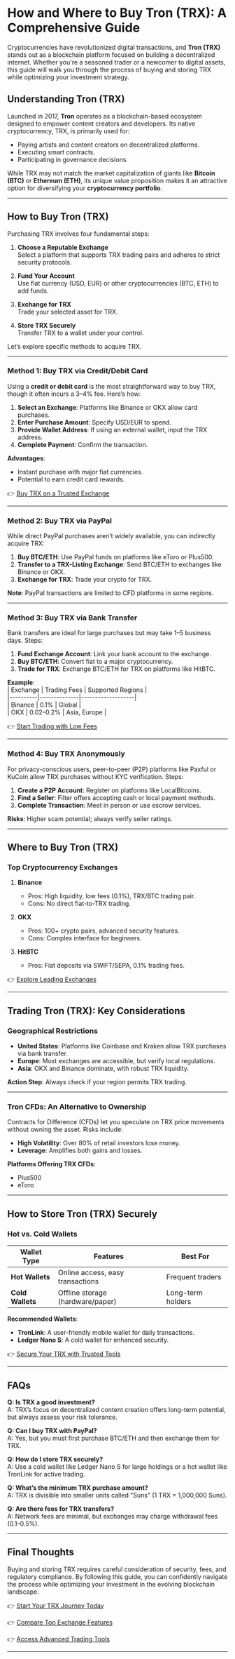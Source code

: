 # How and Where to Buy Tron (TRX): A Comprehensive Guide  

Cryptocurrencies have revolutionized digital transactions, and **Tron (TRX)** stands out as a blockchain platform focused on building a decentralized internet. Whether you're a seasoned trader or a newcomer to digital assets, this guide will walk you through the process of buying and storing TRX while optimizing your investment strategy.  

## Understanding Tron (TRX)  

Launched in 2017, **Tron** operates as a blockchain-based ecosystem designed to empower content creators and developers. Its native cryptocurrency, TRX, is primarily used for:  
- Paying artists and content creators on decentralized platforms.  
- Executing smart contracts.  
- Participating in governance decisions.  

While TRX may not match the market capitalization of giants like **Bitcoin (BTC)** or **Ethereum (ETH)**, its unique value proposition makes it an attractive option for diversifying your **cryptocurrency portfolio**.  

---

## How to Buy Tron (TRX)  

Purchasing TRX involves four fundamental steps:  

1. **Choose a Reputable Exchange**  
   Select a platform that supports TRX trading pairs and adheres to strict security protocols.  

2. **Fund Your Account**  
   Use fiat currency (USD, EUR) or other cryptocurrencies (BTC, ETH) to add funds.  

3. **Exchange for TRX**  
   Trade your selected asset for TRX.  

4. **Store TRX Securely**  
   Transfer TRX to a wallet under your control.  

Let’s explore specific methods to acquire TRX.  

---

### Method 1: Buy TRX via Credit/Debit Card  

Using a **credit or debit card** is the most straightforward way to buy TRX, though it often incurs a 3–4% fee. Here’s how:  

1. **Select an Exchange**: Platforms like Binance or OKX allow card purchases.  
2. **Enter Purchase Amount**: Specify USD/EUR to spend.  
3. **Provide Wallet Address**: If using an external wallet, input the TRX address.  
4. **Complete Payment**: Confirm the transaction.  

**Advantages**:  
- Instant purchase with major fiat currencies.  
- Potential to earn credit card rewards.  

👉 [Buy TRX on a Trusted Exchange](https://bit.ly/okx-bonus)  

---

### Method 2: Buy TRX via PayPal  

While direct PayPal purchases aren’t widely available, you can indirectly acquire TRX:  

1. **Buy BTC/ETH**: Use PayPal funds on platforms like eToro or Plus500.  
2. **Transfer to a TRX-Listing Exchange**: Send BTC/ETH to exchanges like Binance or OKX.  
3. **Exchange for TRX**: Trade your crypto for TRX.  

**Note**: PayPal transactions are limited to CFD platforms in some regions.  

---

### Method 3: Buy TRX via Bank Transfer  

Bank transfers are ideal for large purchases but may take 1–5 business days. Steps:  

1. **Fund Exchange Account**: Link your bank account to the exchange.  
2. **Buy BTC/ETH**: Convert fiat to a major cryptocurrency.  
3. **Trade for TRX**: Exchange BTC/ETH for TRX on platforms like HitBTC.  

**Example**:  
| Exchange | Trading Fees | Supported Regions |  
|----------|--------------|-------------------|  
| Binance  | 0.1%         | Global            |  
| OKX      | 0.02–0.2%    | Asia, Europe      |  

👉 [Start Trading with Low Fees](https://bit.ly/okx-bonus)  

---

### Method 4: Buy TRX Anonymously  

For privacy-conscious users, peer-to-peer (P2P) platforms like Paxful or KuCoin allow TRX purchases without KYC verification. Steps:  

1. **Create a P2P Account**: Register on platforms like LocalBitcoins.  
2. **Find a Seller**: Filter offers accepting cash or local payment methods.  
3. **Complete Transaction**: Meet in person or use escrow services.  

**Risks**: Higher scam potential; always verify seller ratings.  

---

## Where to Buy Tron (TRX)  

### Top Cryptocurrency Exchanges  

1. **Binance**  
   - Pros: High liquidity, low fees (0.1%), TRX/BTC trading pair.  
   - Cons: No direct fiat-to-TRX trading.  

2. **OKX**  
   - Pros: 100+ crypto pairs, advanced security features.  
   - Cons: Complex interface for beginners.  

3. **HitBTC**  
   - Pros: Fiat deposits via SWIFT/SEPA, 0.1% trading fees.  

👉 [Explore Leading Exchanges](https://bit.ly/okx-bonus)  

---

## Trading Tron (TRX): Key Considerations  

### Geographical Restrictions  

- **United States**: Platforms like Coinbase and Kraken allow TRX purchases via bank transfer.  
- **Europe**: Most exchanges are accessible, but verify local regulations.  
- **Asia**: OKX and Binance dominate, with robust TRX liquidity.  

**Action Step**: Always check if your region permits TRX trading.  

---

### Tron CFDs: An Alternative to Ownership  

Contracts for Difference (CFDs) let you speculate on TRX price movements without owning the asset. Risks include:  
- **High Volatility**: Over 80% of retail investors lose money.  
- **Leverage**: Amplifies both gains and losses.  

**Platforms Offering TRX CFDs**:  
- Plus500  
- eToro  

---

## How to Store Tron (TRX) Securely  

### Hot vs. Cold Wallets  

| Wallet Type | Features | Best For |  
|-------------|----------|----------|  
| **Hot Wallets** | Online access, easy transactions | Frequent traders |  
| **Cold Wallets** | Offline storage (hardware/paper) | Long-term holders |  

**Recommended Wallets**:  
- **TronLink**: A user-friendly mobile wallet for daily transactions.  
- **Ledger Nano S**: A cold wallet for enhanced security.  

👉 [Secure Your TRX with Trusted Tools](https://bit.ly/okx-bonus)  

---

## FAQs  

**Q: Is TRX a good investment?**  
A: TRX’s focus on decentralized content creation offers long-term potential, but always assess your risk tolerance.  

**Q: Can I buy TRX with PayPal?**  
A: Yes, but you must first purchase BTC/ETH and then exchange them for TRX.  

**Q: How do I store TRX securely?**  
A: Use a cold wallet like Ledger Nano S for large holdings or a hot wallet like TronLink for active trading.  

**Q: What’s the minimum TRX purchase amount?**  
A: TRX is divisible into smaller units called "Suns" (1 TRX = 1,000,000 Suns).  

**Q: Are there fees for TRX transfers?**  
A: Network fees are minimal, but exchanges may charge withdrawal fees (0.1–0.5%).  

---

## Final Thoughts  

Buying and storing TRX requires careful consideration of security, fees, and regulatory compliance. By following this guide, you can confidently navigate the process while optimizing your investment in the evolving blockchain landscape.  

👉 [Start Your TRX Journey Today](https://bit.ly/okx-bonus)  

👉 [Compare Top Exchange Features](https://bit.ly/okx-bonus)  

👉 [Access Advanced Trading Tools](https://bit.ly/okx-bonus)  

---  